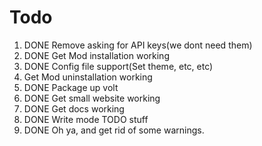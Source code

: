 # Todo

1. DONE Remove asking for API keys(we dont need them)
2. DONE Get Mod installation working
3. DONE Config file support(Set theme, etc, etc)
4. Get Mod uninstallation working
5. DONE Package up volt
6. DONE Get small website working
7. DONE Get docs working
8. DONE Write mode TODO stuff
9. DONE Oh ya, and get rid of some warnings.
